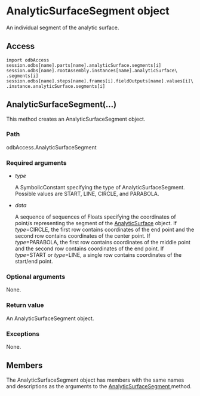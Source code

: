 # AnalyticSurfaceSegment object

An individual segment of the analytic surface.

## Access

```
import odbAccess
session.odbs[name].parts[name].analyticSurface.segments[i]
session.odbs[name].rootAssembly.instances[name].analyticSurface\
.segments[i]
session.odbs[name].steps[name].frames[i].fieldOutputs[name].values[i]\
.instance.analyticSurface.segments[i]
```

## AnalyticSurfaceSegment(...)



This method creates an AnalyticSurfaceSegment object.



### Path

odbAccess.AnalyticSurfaceSegment

### Required arguments

- *type*

  A SymbolicConstant specifying the type of AnalyticSurfaceSegment. Possible values are START, LINE, CIRCLE, and PARABOLA.

- *data*

  A sequence of sequences of Floats specifying the coordinates of point/s representing the segment of the [AnalyticSurface](https://help.3ds.com/2022/english/DSSIMULIA_Established/SIMACAEKERRefMap/simaker-c-analyticsurfacepyc.htm?ContextScope=all) object. If *type*=CIRCLE, the first row contains coordinates of the end point and the second row contains coordinates of the center point. If *type*=PARABOLA, the first row contains coordinates of the middle point and the second row contains coordinates of the end point. If *type*=START or *type*=LINE, a single row contains coordinates of the start/end point.

### Optional arguments

None.

### Return value

An AnalyticSurfaceSegment object.

### Exceptions

None.



## Members

The AnalyticSurfaceSegment object has members with the same names and descriptions as the arguments to the [AnalyticSurfaceSegment ](https://help.3ds.com/2022/english/DSSIMULIA_Established/SIMACAEKERRefMap/simaker-c-analyticsurfacesegmentpyc.htm?ContextScope=all#simaker-analyticsurfacesegmentanalyticsurfacesegmentpyc)method.